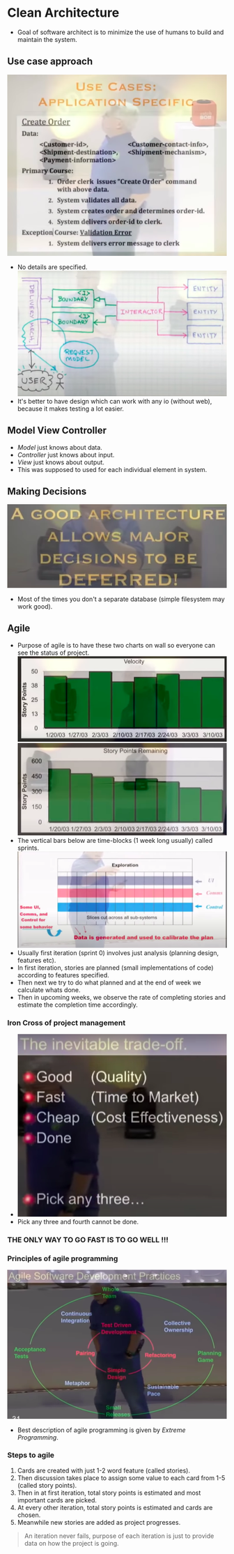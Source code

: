 # Clean Architecture
- Goal of software architect is to minimize the use of humans to build and maintain the system.

## Use case approach
![picture 1](images/74fac79f2abc981287152f3ac0fe61eb8f2ea3ed5ac6da2f323f8cdc4661dc2b.png)  
- No details are specified.
![picture 2](images/5f57eeb57c47cfdcc266ff3938ad5a4fa56f808e60eb274452e30bcddf3a3e83.png)  
- It's better to have design which can work with any io (without web), because it makes testing a lot easier.
## Model View Controller
- *Model* just knows about data.
- *Controller* just knows about input.
- *View* just knows about output.
- This was supposed to used for each individual element in system.

## Making Decisions
![picture 3](images/82b689b703c82c5359a79634d5dd60c1797cb05d6eb224d468c523c792a8109f.png)  
- Most of the times you don't a separate database (simple filesystem may work good).
## Agile
- Purpose of agile is to have these two charts on wall so everyone can see the status of project.
![picture 5](images/87396741ab8bc5aa270abe8b886cb26a3f70923367debdcba6f0b7bf6dea4ec6.png)  
![picture 6](images/6751bdd5f520e26ba8d39dc23e595080c0fd9b061c2dd2660a941191706c7a27.png)  
- The vertical bars below are time-blocks (1 week long usually) called sprints.
![picture 7](images/0d1031db1567f468808d0882e7683e1a132fb4002b1b090c01346764cfffa046.png)  
- Usually first iteration (sprint 0) involves just analysis (planning design, features etc).
- In first iteration, stories are planned (small implementations of code) according to features specified.
- Then next we try to do what planned and at the end of week we calculate whats done.
- Then in upcoming weeks, we observe the rate of completing stories and estimate the completion time accordingly.


### Iron Cross of project management
- ![picture 4](images/7b3f4099e31f69766a1ee8605f57b09ff02578b1fdd804751ff3b62f74295326.png)
- Pick any three and fourth cannot be done.
### THE ONLY WAY TO GO FAST IS TO GO WELL !!!

### Principles of agile programming
![picture 8](images/6044ff55a638ace76bd5299af74a5baf46315df67af74cc883f456f11b45e74a.png)  
- Best description of agile programming is given by *Extreme Programming*.
### Steps to agile
1. Cards are created with just 1-2 word feature (called stories).
2. Then discussion takes place to assign some value to each card from 1-5 (called story points).
3. Then in at first iteration, total story points is estimated and most important cards are picked.
4. At every other iteration, total story points is estimated and cards are chosen.
5. Meanwhile new stories are added as project progresses.

>An iteration never fails, purpose of each iteration is just to provide data on how the project is going.